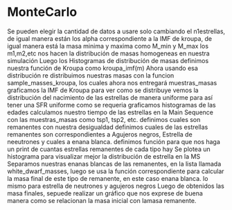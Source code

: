 # MonteCarlo
Se pueden elegir la cantidad de datos a usare solo cambiando el n1estrellas, de igual manera están los alpha correspondiente a la IMF de kroupa, de igual manera está la masa minima y maxima como M_min y M_max 
los m1,m2,etc nos hacen la distribución de masas homogeneas en nuestra simulación 
Luego los Histogramas de distribución de masas 
definimos nuestra función de Kroupa como kroupa_imf(m)
Ahora usando esa distribución re distribuimos nuestras masas con la funcion sample_masses_kroupa, los cuales ahora nos entregará  muestras_masas
graficamos la IMF de Kroupa para ver como se distribuye 
vemos la distribución del nacimiento de las estrellas de manera uniforme para así tener una SFR uniforme como se requeria
graficamos histogramas de las edades
calculamos nuestro tiempo de las estrellas en la Main Sequence con las muestras_masas como tsp1, tsp2, etc.
definimos cuales son remanentes con nuestra desigualdad
definimos cuales de las estrellas remanentes son correspondientes a Agujeros negros, Estrella de neeutrones y cuales a enana blanca.
definimos función para que nos haga un print de cuantas estrellas remanentes de cada tipo hay 
Se plotea un histograma para visualizar mejor la distribución de estrella en la MS
Separamos nuestras enanas blancas de las remanentes, en la lista llamada white_dwarf_masses, luego se usa la función correspondiente para calcular la masa final de este tipo de remanente, en este caso enana blanca.
lo mismo para estrella de neutrones y agujeros negros
Luego de obtenidos las masa finales, sepuede realizar un gráfico que nos exprese de buena manera como se relacionan la masa inicial con lamasa remanente.
